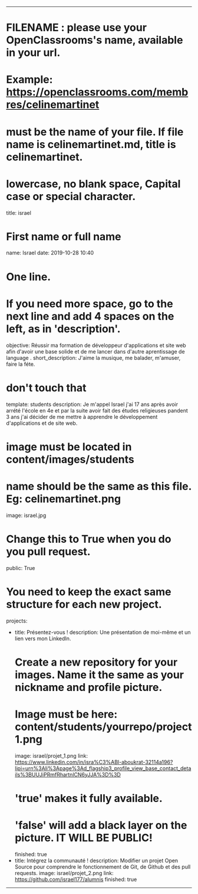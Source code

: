 ---

# FILENAME : please use your OpenClassrooms's name, available in your url.
# Example: https://openclassrooms.com/membres/celinemartinet
# must be the name of your file. If file name is celinemartinet.md, title is celinemartinet.
# lowercase, no blank space, Capital case or special character.
title: israel

# First name or full name
name: Israel
date: 2019-10-28 10:40

# One line.
# If you need more space, go to the next line and add 4 spaces on the left, as in 'description'.
objective: Réussir ma formation de développeur d'applications et site web afin d'avoir une base solide et de me lancer dans d'autre aprentissage de language .
short_description: J'aime la musique, me balader, m'amuser, faire la féte.

# don't touch that
template: students
description:
       Je m'appel Israel j'ai 17 ans après avoir arrété l'école en 4e 
       et par la suite avoir fait des études religieuses pandent 3 ans 
       j'ai décider de me mettre à apprendre le développement d'applications
       et de site web.
       

# image must be located in content/images/students
# name should be the same as this file. Eg: celinemartinet.png
image: israel.jpg  

# Change this to True when you do you pull request.
public: True 

# You need to keep the exact same structure for each new project.
projects:
  - title: Présentez-vous !
    description: Une présentation de moi-même et un lien vers mon LinkedIn.
    # Create a new repository for your images. Name it the same as your nickname and profile picture.
    # Image must be here: content/students/yourrepo/project1.png
    image: israel/projet_1.png
    link: https://www.linkedin.com/in/isra%C3%ABl-aboukrat-32114a196?lipi=urn%3Ali%3Apage%3Ad_flagship3_profile_view_base_contact_details%3BUUJiPRmfRhartnlCN6yJJA%3D%3D
    # 'true' makes it fully available.
    # 'false' will add a black layer on the picture. IT WILL BE PUBLIC!
    finished: true
  - title: Intégrez la communauté !
    description: Modifier un projet Open Source pour comprendre le fonctionnement de Git, de Github et des pull requests. 
    image: israel/projet_2.png
    link: https://github.com/israel177/alumnis
    finished: true
 
---